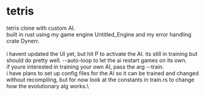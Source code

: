 # tetris
tetris clone with custom AI.\
built in rust using my game engine Untitled_Engine and my error handling crate Dynerr.\
\
i havent updated the UI yet, but hit P to activate the AI. its still in training but should do pretty well. --auto-loop to let the ai restart games on its own.\
if youre interested in training your own AI, pass the arg --train.\
i have plans to set up config files for the AI so it can be trained and changed without recompiling, but for now look at the constants in train.rs to change how the evolutionary alg works.\
